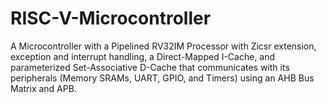 # RISC-V-Microcontroller
A Microcontroller with a Pipelined RV32IM Processor with Zicsr extension, exception and interrupt
handling, a Direct-Mapped I-Cache, and parameterized Set-Associative D-Cache that communicates with
its peripherals (Memory SRAMs, UART, GPIO, and Timers) using an AHB Bus Matrix and APB.
